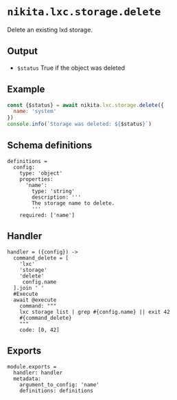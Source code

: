 
# `nikita.lxc.storage.delete`

Delete an existing lxd storage.

## Output

* `$status`
  True if the object was deleted

## Example

```js
const {$status} = await nikita.lxc.storage.delete({
  name: 'system'
})
console.info(`Storage was deleted: ${$status}`)
```

## Schema definitions

    definitions =
      config:
        type: 'object'
        properties:
          'name':
            type: 'string'
            description: '''
            The storage name to delete.
            '''
        required: ['name']

## Handler

    handler = ({config}) ->
      command_delete = [
        'lxc'
        'storage'
        'delete'
         config.name
      ].join ' '
      #Execute
      await @execute
        command: """
        lxc storage list | grep #{config.name} || exit 42
        #{command_delete}
        """
        code: [0, 42]

## Exports

    module.exports =
      handler: handler
      metadata:
        argument_to_config: 'name'
        definitions: definitions
